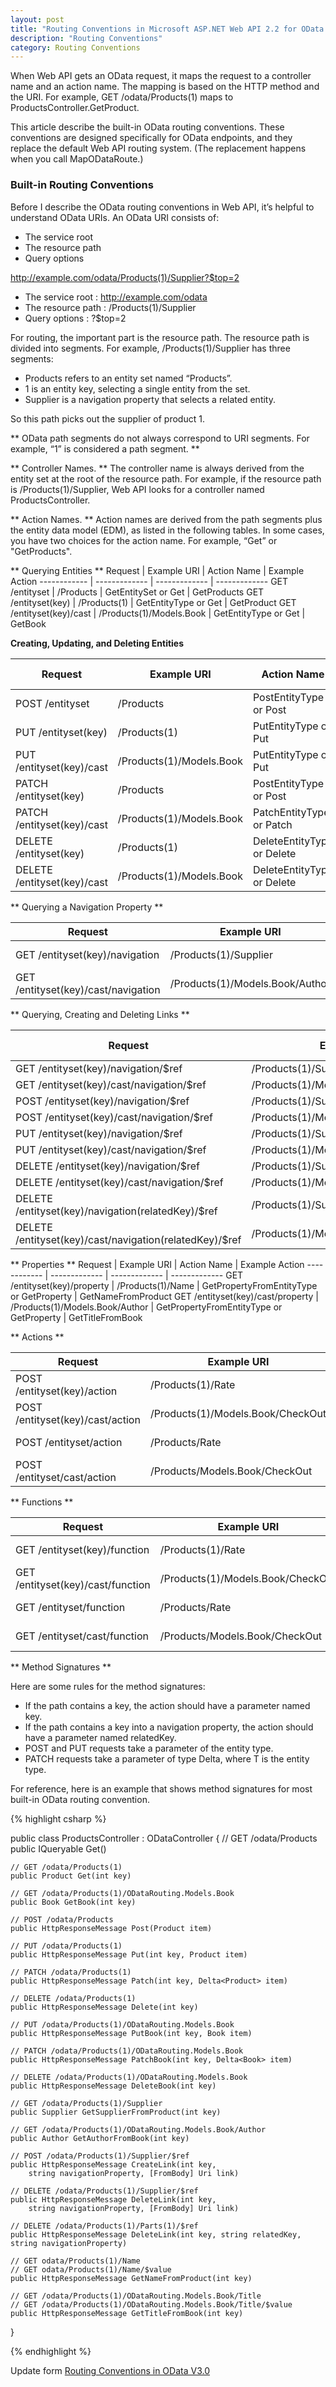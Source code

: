 ```yaml
---
layout: post
title: "Routing Conventions in Microsoft ASP.NET Web API 2.2 for OData v4.0"
description: "Routing Conventions"
category: Routing Conventions
---
```


When Web API gets an OData request, it maps the request to a controller name and an action name. The mapping is based on the HTTP method and the URI. For example, GET /odata/Products(1) maps to ProductsController.GetProduct.

This article describe the built-in OData routing conventions. These conventions are designed specifically for OData endpoints, and they replace the default Web API routing system. (The replacement happens when you call MapODataRoute.)


### Built-in Routing Conventions
Before I describe the OData routing conventions in Web API, it’s helpful to understand OData URIs. An OData URI consists of:

* The service root
* The resource path
* Query options

http://example.com/odata/Products(1)/Supplier?$top=2  

* The service root : http://example.com/odata
* The resource path : /Products(1)/Supplier
* Query options : ?$top=2  


For routing, the important part is the resource path. The resource path is divided into segments. For example, /Products(1)/Supplier has three segments:

* Products refers to an entity set named “Products”.
* 1 is an entity key, selecting a single entity from the set.
* Supplier is a navigation property that selects a related entity.

So this path picks out the supplier of product 1.

** OData path segments do not always correspond to URI segments. For example, “1” is considered a path segment. **

** Controller Names. ** The controller name is always derived from the entity set at the root of the resource path. For example, if the resource path is /Products(1)/Supplier, Web API looks for a controller named ProductsController.

** Action Names. ** Action names are derived from the path segments plus the entity data model (EDM), as listed in the following tables. In some cases, you have two choices for the action name. For example, “Get” or "GetProducts".

** Querying Entities **
Request | Example URI | Action Name | Example Action
------------ | ------------- | ------------- | -------------
GET /entityset | /Products | GetEntitySet or Get | GetProducts
GET /entityset(key) | /Products(1) | GetEntityType or Get | GetProduct
GET /entityset(key)/cast | /Products(1)/Models.Book | GetEntityType or Get | GetBook

**Creating, Updating, and Deleting Entities**

Request | Example URI | Action Name | Example Action
------------ | ------------- | ------------- | -------------
POST /entityset | /Products | PostEntityType or Post | PostProduct
PUT /entityset(key) | /Products(1) | PutEntityType or Put | PutProduct
PUT /entityset(key)/cast | /Products(1)/Models.Book |PutEntityType or Put | PutBook
PATCH /entityset(key) | /Products | PostEntityType or Post | PostProduct
PATCH /entityset(key)/cast| /Products(1)/Models.Book | PatchEntityType or Patch | PatchBook
DELETE /entityset(key) | /Products(1) | DeleteEntityType or Delete | DeleteProduct
DELETE /entityset(key)/cast | /Products(1)/Models.Book | DeleteEntityType or Delete | DeleteBook

** Querying a Navigation Property **

Request | Example URI | Action Name | Example Action
------------ | ------------- | ------------- | -------------
GET /entityset(key)/navigation | /Products(1)/Supplier | GetNavigationFromEntityType or GetNavigation | GetSupplierFromProduct
GET /entityset(key)/cast/navigation | /Products(1)/Models.Book/Author | GetNavigationFromEntityType or GetNavigation | GetAuthorFromBook

** Querying, Creating and Deleting Links **

Request | Example URI | Action Name
------------ | ------------- | -------------
GET /entityset(key)/navigation/$ref | /Products(1)/Supplier/$ref | GetRef
GET /entityset(key)/cast/navigation/$ref | /Products(1)/Models.Book/Author/$ref | GetRef
POST /entityset(key)/navigation/$ref | /Products(1)/Supplier/$ref | CreateRef
POST /entityset(key)/cast/navigation/$ref | /Products(1)/Models.Book/Author/$ref | CreateRef
PUT /entityset(key)/navigation/$ref | /Products(1)/Supplier/$ref | CreateRef
PUT /entityset(key)/cast/navigation/$ref | /Products(1)/Models.Book/Author/$ref | CreateRef
DELETE /entityset(key)/navigation/$ref | /Products(1)/Supplier/$ref | DeleteRef
DELETE /entityset(key)/cast/navigation/$ref | /Products(1)/Models.Book/Author/$ref | DeleteRef
DELETE /entityset(key)/navigation(relatedKey)/$ref | /Products(1)/Supplier(1)/$ref | DeleteRef
DELETE /entityset(key)/cast/navigation(relatedKey)/$ref | /Products(1)/Models.Book/Author(1)/$ref | DeleteRef

** Properties **
Request | Example URI | Action Name | Example Action
------------ | ------------- | ------------- | -------------
GET /entityset(key)/property | /Products(1)/Name | GetPropertyFromEntityType or GetProperty | GetNameFromProduct
GET /entityset(key)/cast/property | /Products(1)/Models.Book/Author | GetPropertyFromEntityType or GetProperty | GetTitleFromBook

** Actions **

Request | Example URI | Action Name | Example Action
------------ | ------------- | ------------- | -------------
POST /entityset(key)/action | /Products(1)/Rate | ActionNameOnEntityType or ActionName | RateOnProduct
POST /entityset(key)/cast/action | /Products(1)/Models.Book/CheckOut | ActionNameOnEntityType or ActionName | CheckOutOnBook
POST /entityset/action | /Products/Rate | ActionNameOnCollectionOfEntityType or ActionName | RateOnCollectionOfProduct
POST /entityset/cast/action | /Products/Models.Book/CheckOut | ActionNameOnCollectionOfEntityType or ActionName | CheckOutOnCollectionOfBook

** Functions **

Request | Example URI | Action Name | Example Action
------------ | ------------- | ------------- | -------------
GET /entityset(key)/function | /Products(1)/Rate | functionNameOnEntityType or functionName | RateOnProduct
GET /entityset(key)/cast/function | /Products(1)/Models.Book/CheckOut | functionNameOnEntityType or functionName | CheckOutOnBook
GET /entityset/function | /Products/Rate | functionNameOnCollectionOfEntityType or functionName | RateOnCollectionOfProduct
GET /entityset/cast/function | /Products/Models.Book/CheckOut | functionNameOnCollectionOfEntityType or functionName | CheckOutOnCollectionOfBook

** Method Signatures **

Here are some rules for the method signatures:

* If the path contains a key, the action should have a parameter named key.
* If the path contains a key into a navigation property, the action should have a parameter named relatedKey.
* POST and PUT requests take a parameter of the entity type.
* PATCH requests take a parameter of type Delta, where T is the entity type.

For reference, here is an example that shows method signatures for most built-in OData routing convention.

{% highlight csharp %}

public class ProductsController : ODataController
{
    // GET /odata/Products
    public IQueryable<Product> Get()

    // GET /odata/Products(1)
    public Product Get(int key)

    // GET /odata/Products(1)/ODataRouting.Models.Book
    public Book GetBook(int key)

    // POST /odata/Products 
    public HttpResponseMessage Post(Product item)

    // PUT /odata/Products(1)
    public HttpResponseMessage Put(int key, Product item)

    // PATCH /odata/Products(1)
    public HttpResponseMessage Patch(int key, Delta<Product> item)

    // DELETE /odata/Products(1)
    public HttpResponseMessage Delete(int key)

    // PUT /odata/Products(1)/ODataRouting.Models.Book
    public HttpResponseMessage PutBook(int key, Book item)

    // PATCH /odata/Products(1)/ODataRouting.Models.Book
    public HttpResponseMessage PatchBook(int key, Delta<Book> item)

    // DELETE /odata/Products(1)/ODataRouting.Models.Book
    public HttpResponseMessage DeleteBook(int key)

    // GET /odata/Products(1)/Supplier
    public Supplier GetSupplierFromProduct(int key)

    // GET /odata/Products(1)/ODataRouting.Models.Book/Author
    public Author GetAuthorFromBook(int key)

    // POST /odata/Products(1)/Supplier/$ref
    public HttpResponseMessage CreateLink(int key, 
        string navigationProperty, [FromBody] Uri link)

    // DELETE /odata/Products(1)/Supplier/$ref
    public HttpResponseMessage DeleteLink(int key, 
        string navigationProperty, [FromBody] Uri link)

    // DELETE /odata/Products(1)/Parts(1)/$ref
    public HttpResponseMessage DeleteLink(int key, string relatedKey, string navigationProperty)

    // GET odata/Products(1)/Name
    // GET odata/Products(1)/Name/$value
    public HttpResponseMessage GetNameFromProduct(int key)

    // GET /odata/Products(1)/ODataRouting.Models.Book/Title
    // GET /odata/Products(1)/ODataRouting.Models.Book/Title/$value
    public HttpResponseMessage GetTitleFromBook(int key)
}
    
{% endhighlight %}

Update form [Routing Conventions in OData V3.0](http://www.asp.net/web-api/overview/odata-support-in-aspnet-web-api/odata-routing-conventions)
